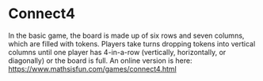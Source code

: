 # Connect4
In the basic game, the board is made up of six rows and seven columns, which are filled with tokens. 
Players take turns dropping tokens into vertical columns until one player has 4-in-a-row (vertically, 
horizontally, or diagonally) or the board is full.
An online version is here: https://www.mathsisfun.com/games/connect4.html
